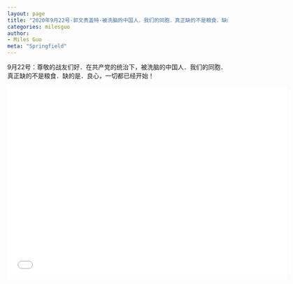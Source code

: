 ```yaml
---
layout: page
title: "2020年9月22号·郭文贵盖特·被洗脑的中国人．我们的同胞．真正缺的不是粮食．缺的是．良心"
categories: milesguo
author:
- Miles Guo
meta: "Springfield"
---
```


9月22号：尊敬的战友们好．在共产党的统治下，被洗脑的中国人．我们的同胞．真正缺的不是粮食．缺的是．良心，一切都已经开始！

<center>
<iframe width="640" height="440" src="../../../../video/milesguo/2020_09_22_Miles_Guo_Getter_4.MOV" frameborder="0" allow="accelerometer; autoplay; encrypted-media; gyroscope; picture-in-picture" allowfullscreen></iframe>
</center>

